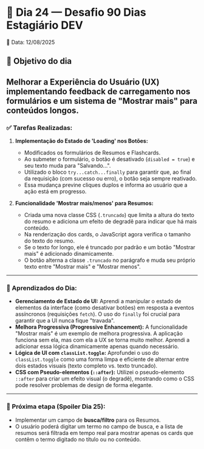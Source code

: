 # 📒 Dia 24 — Desafio 90 Dias Estagiário DEV

📅 Data: 12/08/2025

## 🎯 Objetivo do dia
Melhorar a Experiência do Usuário (UX) implementando feedback de carregamento nos formulários e um sistema de "Mostrar mais" para conteúdos longos.
---

### ✅ Tarefas Realizadas:

1.  **Implementação do Estado de 'Loading' nos Botões:**
    * Modificados os formulários de Resumos e Flashcards.
    * Ao submeter o formulário, o botão é desativado (`disabled = true`) e seu texto muda para "Salvando...".
    * Utilizado o bloco `try...catch...finally` para garantir que, ao final da requisição (com sucesso ou erro), o botão seja sempre reativado.
    * Essa mudança previne cliques duplos e informa ao usuário que a ação está em progresso.

2.  **Funcionalidade 'Mostrar mais/menos' para Resumos:**
    * Criada uma nova classe CSS (`.truncado`) que limita a altura do texto do resumo e adiciona um efeito de degradê para indicar que há mais conteúdo.
    * Na renderização dos cards, o JavaScript agora verifica o tamanho do texto do resumo.
    * Se o texto for longo, ele é truncado por padrão e um botão "Mostrar mais" é adicionado dinamicamente.
    * O botão alterna a classe `.truncado` no parágrafo e muda seu próprio texto entre "Mostrar mais" e "Mostrar menos".

---

### 🧠 Aprendizados do Dia:

* **Gerenciamento de Estado de UI:** Aprendi a manipular o estado de elementos da interface (como desativar botões) em resposta a eventos assíncronos (requisições `fetch`). O uso do `finally` foi crucial para garantir que a UI nunca fique "travada".
* **Melhora Progressiva (Progressive Enhancement):** A funcionalidade "Mostrar mais" é um exemplo de melhora progressiva. A aplicação funciona sem ela, mas com ela a UX se torna muito melhor. Aprendi a adicionar essa lógica dinamicamente apenas quando necessário.
* **Lógica de UI com `classList.toggle`:** Aprofundei o uso do `classList.toggle` como uma forma limpa e eficiente de alternar entre dois estados visuais (texto completo vs. texto truncado).
* **CSS com Pseudo-elementos (`::after`):** Utilizei o pseudo-elemento `::after` para criar um efeito visual (o degradê), mostrando como o CSS pode resolver problemas de design de forma elegante.

---

### 🚀 Próxima etapa (Spoiler Dia 25):

* Implementar um campo de **busca/filtro** para os Resumos.
* O usuário poderá digitar um termo no campo de busca, e a lista de resumos será filtrada em tempo real para mostrar apenas os cards que contêm o termo digitado no título ou no conteúdo.